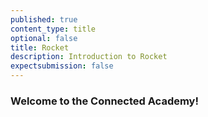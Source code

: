 ```yaml
---
published: true
content_type: title
optional: false
title: Rocket
description: Introduction to Rocket
expectsubmission: false
---
```

### Welcome to the Connected Academy!